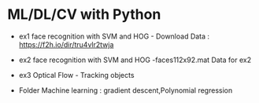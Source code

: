 # ML/DL/CV with Python



* ex1 face recognition with SVM and HOG - Download Data : https://f2h.io/dir/tru4vlr2twja

* ex2 face recognition with SVM and HOG
  -faces112x92.mat Data for ex2 

* ex3 Optical Flow - Tracking objects
* Folder Machine learning :
   gradient descent,Polynomial regression
